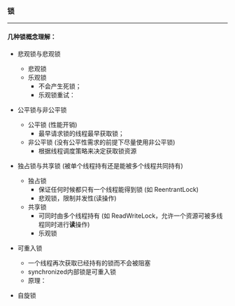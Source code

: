 ### **锁**
---
#### 几种锁概念理解：
+ 悲观锁与悲观锁
    + 悲观锁
    + 乐观锁
        + 不会产生死锁；
        + 乐观锁重试：
        
+ 公平锁与非公平锁
    + 公平锁 (性能开销)
        + 最早请求锁的线程最早获取锁；
    + 非公平锁 (没有公平性需求的前提下尽量使用非公平锁)
        + 根据线程调度策略来决定获取锁资源    
        
+ 独占锁与共享锁 (被单个线程持有还是能被多个线程共同持有)
    + 独占锁
        + 保证任何时候都只有一个线程能得到锁 (如 ReentrantLock)
        + 悲观锁，限制并发性(读操作)
    + 共享锁
        + 可同时由多个线程持有 (如 ReadWriteLock，允许一个资源可被多线程同时进行**读**操作)
        + 乐观锁
        
+ 可重入锁
    + 一个线程再次获取已经持有的锁而不会被阻塞
    + synchronized内部锁是可重入锁
    + 原理：
    
+ 自旋锁